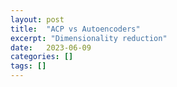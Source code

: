 ```yaml
---
layout: post
title:  "ACP vs Autoencoders"
excerpt: "Dimensionality reduction"
date:   2023-06-09
categories: []
tags: []
---
```

